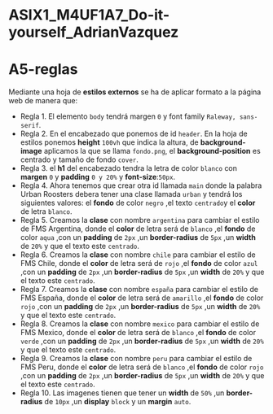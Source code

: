 # ASIX1_M4UF1A7_Do-it-yourself_AdrianVazquez

# A5-reglas
Mediante una hoja de **estilos externos** se ha de aplicar formato a la página web de manera que:
* Regla 1. El elemento `body` tendrá margen `0` y font family `Raleway, sans-serif`.
* Regla 2. En el encabezado que ponemos de id `header`. En la hoja de estilos ponemos **height** `100vh` que indica la altura, de **background-image** aplicamos la que se llama `fondo.png`, el **background-position** es centrado y tamaño de fondo `cover`.
* Regla 3. el **h1** del encabezado tendra la letra de color `blanco` con **margen** `0` y **padding** `0 y 20%` y **font-size**:`50px`.
* Regla 4. Ahora tenemos que crear otra id llamada `main` donde la palabra Urban Roosters debera tener una clase llamada `urban` y tendrá los siguientes valores: el **fondo** de color `negro` ,el texto `centrado`y el **color** de letra `blanco`.
* Regla 5. Creamos la **clase** con nombre `argentina` para cambiar el estilo de FMS Argentina, donde el **color** de letra será de `blanco` ,el **fondo** de color `aqua` ,con un **padding** de `2px` ,un **border-radius** de `5px` ,un **width** de `20%` y que el texto este `centrado`.
* Regla 6. Creamos la **clase** con nombre `chile` para cambiar el estilo de FMS Chile, donde el **color** de letra será de `rojo` ,el **fondo** de color `azul` ,con un **padding** de `2px` ,un **border-radius** de `5px` ,un **width** de `20%` y que el texto este `centrado`.
* Regla 7. Creamos la **clase** con nombre `españa` para cambiar el estilo de FMS España, donde el **color** de letra será de `amarillo` ,el **fondo** de color `rojo` ,con un **padding** de `2px` ,un **border-radius** de `5px` ,un **width** de `20%` y que el texto este `centrado`.
* Regla 8. Creamos la **clase** con nombre `mexico` para cambiar el estilo de FMS Mexico, donde el **color** de letra será de `blanco` ,el **fondo** de color `verde` ,con un **padding** de `2px` ,un **border-radius** de `5px` ,un **width** de `20%` y que el texto este `centrado`.
* Regla 9. Creamos la **clase** con nombre `peru` para cambiar el estilo de FMS Peru, donde el **color** de letra será de `blanco` ,el **fondo** de color `rojo` ,con un **padding** de `2px` ,un **border-radius** de `5px` ,un **width** de `20%` y que el texto este `centrado`.
* Regla 10. Las imagenes tienen que tener un **width** de `50%` ,un **border-radius** de `10px` ,un **display** `block` y un **margin** `auto`.


